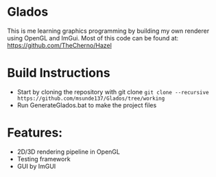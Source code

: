 # Glados
This is me learning graphics programming by building my own renderer using OpenGL and ImGui. Most of this code can be found at: https://github.com/TheCherno/Hazel

# Build Instructions

- Start by cloning the repository with git clone `git clone --recursive https://github.com/msunde137/Glados/tree/working`
- Run GenerateGlados.bat to make the project files

# Features:

- 2D/3D rendering pipeline in OpenGL
- Testing framework
- GUI by ImGUI
